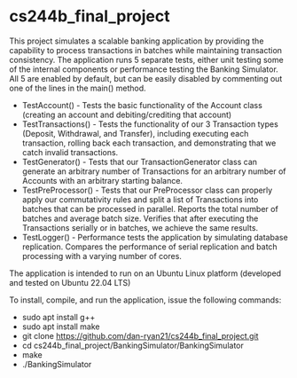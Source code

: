 # cs244b_final_project
This project simulates a scalable banking application by providing the capability to process transactions in batches while maintaining transaction consistency.  The application runs 5 separate tests, either unit testing some of the internal components or performance testing the Banking Simulator.  All 5 are enabled by default, but can be easily disabled by commenting out one of the lines in the main() method.

* TestAccount() - Tests the basic functionality of the Account class (creating an account and debiting/crediting that account)
* TestTransactions() - Tests the functionality of our 3 Transaction types (Deposit, Withdrawal, and Transfer), including executing each transaction, rolling back each transaction, and demonstrating that we catch invalid transactions.
* TestGenerator() - Tests that our TransactionGenerator class can generate an arbitrary number of Transactions for an arbitrary number of Accounts with an arbitrary starting balance.
* TestPreProcessor() - Tests that our PreProcessor class can properly apply our commutativity rules and split a list of Transactions into batches that can be processed in parallel.  Reports the total number of batches and average batch size.  Verifies that after executing the Transactions serially or in batches, we achieve the same results.
* TestLogger() - Performance tests the application by simulating database replication.  Compares the performance of serial replication and batch processing with a varying number of cores.

The application is intended to run on an Ubuntu Linux platform (developed and tested on Ubuntu 22.04 LTS)

To install, compile, and run the application, issue the following commands:

* sudo apt install g++
* sudo apt install make
* git clone https://github.com/dan-ryan21/cs244b_final_project.git
* cd cs244b_final_project/BankingSimulator/BankingSimulator
* make
* ./BankingSimulator
